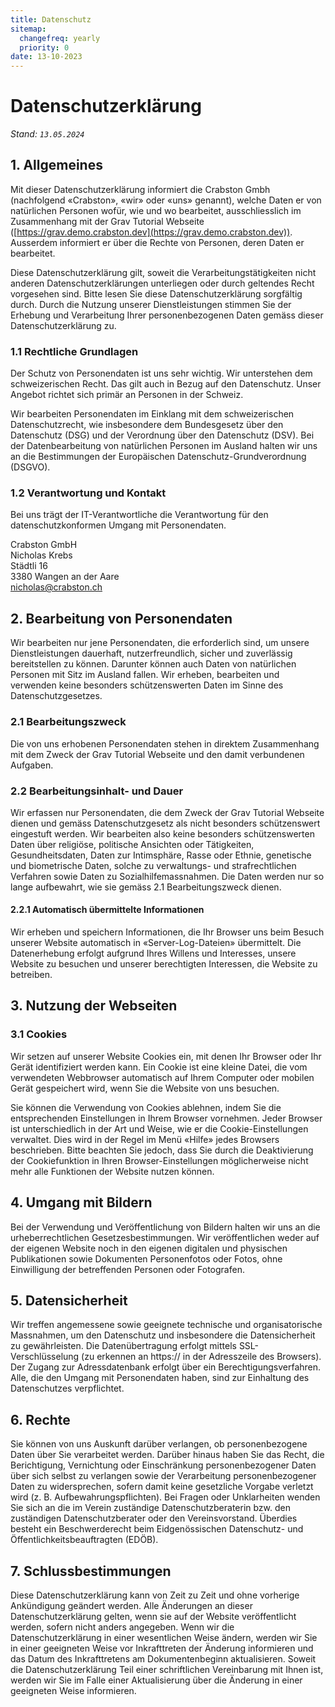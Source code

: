 ```yaml
---
title: Datenschutz
sitemap:
  changefreq: yearly
  priority: 0
date: 13-10-2023
---
```


# Datenschutzerklärung
_Stand: `13.05.2024`_

## 1. Allgemeines
Mit dieser Datenschutzerklärung informiert die Crabston Gmbh (nachfolgend «Crabston», «wir» oder «uns» genannt), welche Daten er von natürlichen Personen wofür, wie und wo bearbeitet, ausschliesslich im Zusammenhang mit der Grav Tutorial Webseite ([https://grav.demo.crabston.dev](https://grav.demo.crabston.dev)). Ausserdem informiert er über die Rechte von Personen, deren Daten er bearbeitet.

Diese Datenschutzerklärung gilt, soweit die Verarbeitungstätigkeiten nicht anderen Datenschutzerklärungen unterliegen oder durch geltendes Recht vorgesehen sind. Bitte lesen Sie diese Datenschutzerklärung sorgfältig durch. Durch die Nutzung unserer Dienstleistungen stimmen Sie der Erhebung und Verarbeitung Ihrer personenbezogenen Daten gemäss dieser Datenschutzerklärung zu.

### 1.1 Rechtliche Grundlagen
Der Schutz von Personendaten ist uns sehr wichtig. Wir unterstehen dem schweizerischen Recht. Das gilt auch in Bezug auf den Datenschutz. Unser Angebot richtet sich primär an Personen in der Schweiz.

Wir bearbeiten Personendaten im Einklang mit dem schweizerischen Datenschutzrecht, wie insbesondere dem Bundesgesetz über den Datenschutz (DSG) und der Verordnung über den Datenschutz (DSV). Bei der Datenbearbeitung von natürlichen Personen im Ausland halten wir uns an die Bestimmungen der Europäischen Datenschutz-Grundverordnung (DSGVO).

### 1.2 Verantwortung und Kontakt
Bei uns trägt der IT-Verantwortliche die Verantwortung für den datenschutzkonformen Umgang mit Personendaten.

Crabston GmbH <br />
Nicholas Krebs <br />
Städtli 16 <br />
3380 Wangen an der Aare <br />
[nicholas@crabston.ch](mailto:nicholas@crabston.ch) <br />

## 2. Bearbeitung von Personendaten
Wir bearbeiten nur jene Personendaten, die erforderlich sind, um unsere Dienstleistungen dauerhaft, nutzerfreundlich, sicher und zuverlässig bereitstellen zu können. Darunter können auch Daten von natürlichen Personen mit Sitz im Ausland fallen. Wir erheben, bearbeiten und verwenden keine besonders schützenswerten Daten im Sinne des Datenschutzgesetzes.

### 2.1 Bearbeitungszweck
Die von uns erhobenen Personendaten stehen in direktem Zusammenhang mit dem Zweck der Grav Tutorial Webseite und den damit verbundenen Aufgaben.

### 2.2 Bearbeitungsinhalt- und Dauer
Wir erfassen nur Personendaten, die dem Zweck der Grav Tutorial Webseite dienen und gemäss Datenschutzgesetz als nicht besonders schützenswert eingestuft werden. Wir bearbeiten also keine besonders schützenswerten Daten über religiöse, politische Ansichten oder Tätigkeiten, Gesundheitsdaten, Daten zur Intimsphäre, Rasse oder Ethnie, genetische und biometrische Daten, solche zu verwaltungs- und strafrechtlichen Verfahren sowie Daten zu Sozialhilfemassnahmen. Die Daten werden nur so lange aufbewahrt, wie sie gemäss 2.1 Bearbeitungszweck dienen.

#### 2.2.1 Automatisch übermittelte Informationen
Wir erheben und speichern Informationen, die Ihr Browser uns beim Besuch unserer Website automatisch in «Server-Log-Dateien» übermittelt. Die Datenerhebung erfolgt aufgrund Ihres Willens und Interesses, unsere Website zu besuchen und unserer berechtigten Interessen, die Website zu betreiben.

## 3. Nutzung der Webseiten

### 3.1 Cookies
Wir setzen auf unserer Website Cookies ein, mit denen Ihr Browser oder Ihr Gerät identifiziert werden kann. Ein Cookie ist eine kleine Datei, die vom verwendeten Webbrowser automatisch auf Ihrem Computer oder mobilen Gerät gespeichert wird, wenn Sie die Website von uns besuchen.

Sie können die Verwendung von Cookies ablehnen, indem Sie die entsprechenden Einstellungen in Ihrem Browser vornehmen. Jeder Browser ist unterschiedlich in der Art und Weise, wie er die Cookie-Einstellungen verwaltet. Dies wird in der Regel im Menü «Hilfe» jedes Browsers beschrieben. Bitte beachten Sie jedoch, dass Sie durch die Deaktivierung der Cookiefunktion in Ihren Browser-Einstellungen möglicherweise nicht mehr alle Funktionen der Website nutzen können.

## 4. Umgang mit Bildern
Bei der Verwendung und Veröffentlichung von Bildern halten wir uns an die urheberrechtlichen Gesetzesbestimmungen. Wir veröffentlichen weder auf der eigenen Website noch in den eigenen digitalen und physischen Publikationen sowie Dokumenten Personenfotos oder Fotos, ohne Einwilligung der betreffenden Personen oder Fotografen.

## 5. Datensicherheit
Wir treffen angemessene sowie geeignete technische und organisatorische Massnahmen, um den Datenschutz und insbesondere die Datensicherheit zu gewährleisten. Die Datenübertragung erfolgt mittels SSL-Verschlüsselung (zu erkennen an https:// in der Adresszeile des Browsers). Der Zugang zur Adressdatenbank erfolgt über ein Berechtigungsverfahren. Alle, die den Umgang mit Personendaten haben, sind zur Einhaltung des Datenschutzes verpflichtet.

## 6. Rechte
Sie können von uns Auskunft darüber verlangen, ob personenbezogene Daten über Sie verarbeitet werden. Darüber hinaus haben Sie das Recht, die Berichtigung, Vernichtung oder Einschränkung personenbezogener Daten über sich selbst zu verlangen sowie der Verarbeitung personenbezogener Daten zu widersprechen, sofern damit keine gesetzliche Vorgabe verletzt wird (z. B. Aufbewahrungspflichten). Bei Fragen oder Unklarheiten wenden Sie sich an die im Verein zuständige Datenschutzberaterin bzw. den zuständigen Datenschutzberater oder den Vereinsvorstand. Überdies besteht ein Beschwerderecht beim Eidgenössischen Datenschutz- und Öffentlichkeitsbeauftragten (EDÖB).

## 7. Schlussbestimmungen
Diese Datenschutzerklärung kann von Zeit zu Zeit und ohne vorherige Ankündigung geändert werden. Alle Änderungen an dieser Datenschutzerklärung gelten, wenn sie auf der Website veröffentlicht werden, sofern nicht anders angegeben. Wenn wir die Datenschutzerklärung in einer wesentlichen Weise ändern, werden wir Sie in einer geeigneten Weise vor Inkrafttreten der Änderung informieren und das Datum des Inkrafttretens am Dokumentenbeginn aktualisieren. Soweit die Datenschutzerklärung Teil einer schriftlichen Vereinbarung mit Ihnen ist, werden wir Sie im Falle einer Aktualisierung über die Änderung in einer geeigneten Weise informieren.